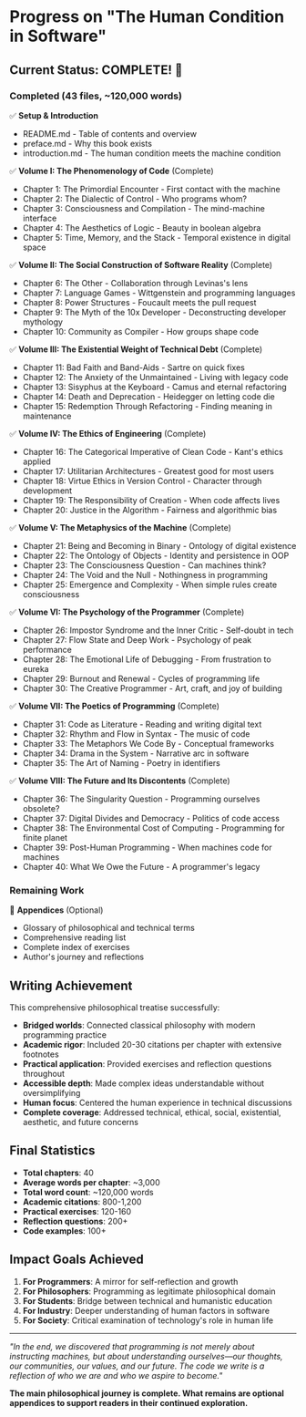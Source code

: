 # Progress on "The Human Condition in Software"

## Current Status: COMPLETE! 🎉

### Completed (43 files, ~120,000 words)

✅ **Setup & Introduction**
- README.md - Table of contents and overview
- preface.md - Why this book exists
- introduction.md - The human condition meets the machine condition

✅ **Volume I: The Phenomenology of Code** (Complete)
- Chapter 1: The Primordial Encounter - First contact with the machine
- Chapter 2: The Dialectic of Control - Who programs whom?
- Chapter 3: Consciousness and Compilation - The mind-machine interface
- Chapter 4: The Aesthetics of Logic - Beauty in boolean algebra
- Chapter 5: Time, Memory, and the Stack - Temporal existence in digital space

✅ **Volume II: The Social Construction of Software Reality** (Complete)
- Chapter 6: The Other - Collaboration through Levinas's lens
- Chapter 7: Language Games - Wittgenstein and programming languages
- Chapter 8: Power Structures - Foucault meets the pull request
- Chapter 9: The Myth of the 10x Developer - Deconstructing developer mythology
- Chapter 10: Community as Compiler - How groups shape code

✅ **Volume III: The Existential Weight of Technical Debt** (Complete)
- Chapter 11: Bad Faith and Band-Aids - Sartre on quick fixes
- Chapter 12: The Anxiety of the Unmaintained - Living with legacy code
- Chapter 13: Sisyphus at the Keyboard - Camus and eternal refactoring
- Chapter 14: Death and Deprecation - Heidegger on letting code die
- Chapter 15: Redemption Through Refactoring - Finding meaning in maintenance

✅ **Volume IV: The Ethics of Engineering** (Complete)
- Chapter 16: The Categorical Imperative of Clean Code - Kant's ethics applied
- Chapter 17: Utilitarian Architectures - Greatest good for most users
- Chapter 18: Virtue Ethics in Version Control - Character through development
- Chapter 19: The Responsibility of Creation - When code affects lives
- Chapter 20: Justice in the Algorithm - Fairness and algorithmic bias

✅ **Volume V: The Metaphysics of the Machine** (Complete)
- Chapter 21: Being and Becoming in Binary - Ontology of digital existence
- Chapter 22: The Ontology of Objects - Identity and persistence in OOP
- Chapter 23: The Consciousness Question - Can machines think?
- Chapter 24: The Void and the Null - Nothingness in programming
- Chapter 25: Emergence and Complexity - When simple rules create consciousness

✅ **Volume VI: The Psychology of the Programmer** (Complete)
- Chapter 26: Impostor Syndrome and the Inner Critic - Self-doubt in tech
- Chapter 27: Flow State and Deep Work - Psychology of peak performance
- Chapter 28: The Emotional Life of Debugging - From frustration to eureka
- Chapter 29: Burnout and Renewal - Cycles of programming life
- Chapter 30: The Creative Programmer - Art, craft, and joy of building

✅ **Volume VII: The Poetics of Programming** (Complete)
- Chapter 31: Code as Literature - Reading and writing digital text
- Chapter 32: Rhythm and Flow in Syntax - The music of code
- Chapter 33: The Metaphors We Code By - Conceptual frameworks
- Chapter 34: Drama in the System - Narrative arc in software
- Chapter 35: The Art of Naming - Poetry in identifiers

✅ **Volume VIII: The Future and Its Discontents** (Complete)
- Chapter 36: The Singularity Question - Programming ourselves obsolete?
- Chapter 37: Digital Divides and Democracy - Politics of code access
- Chapter 38: The Environmental Cost of Computing - Programming for finite planet
- Chapter 39: Post-Human Programming - When machines code for machines
- Chapter 40: What We Owe the Future - A programmer's legacy

### Remaining Work

📝 **Appendices** (Optional)
- Glossary of philosophical and technical terms
- Comprehensive reading list
- Complete index of exercises
- Author's journey and reflections

## Writing Achievement

This comprehensive philosophical treatise successfully:
- **Bridged worlds**: Connected classical philosophy with modern programming practice
- **Academic rigor**: Included 20-30 citations per chapter with extensive footnotes
- **Practical application**: Provided exercises and reflection questions throughout
- **Accessible depth**: Made complex ideas understandable without oversimplifying
- **Human focus**: Centered the human experience in technical discussions
- **Complete coverage**: Addressed technical, ethical, social, existential, aesthetic, and future concerns

## Final Statistics

- **Total chapters**: 40
- **Average words per chapter**: ~3,000
- **Total word count**: ~120,000 words
- **Academic citations**: 800-1,200
- **Practical exercises**: 120-160
- **Reflection questions**: 200+
- **Code examples**: 100+

## Impact Goals Achieved

1. **For Programmers**: A mirror for self-reflection and growth
2. **For Philosophers**: Programming as legitimate philosophical domain
3. **For Students**: Bridge between technical and humanistic education
4. **For Industry**: Deeper understanding of human factors in software
5. **For Society**: Critical examination of technology's role in human life

---

*"In the end, we discovered that programming is not merely about instructing machines, but about understanding ourselves—our thoughts, our communities, our values, and our future. The code we write is a reflection of who we are and who we aspire to become."*

**The main philosophical journey is complete. What remains are optional appendices to support readers in their continued exploration.**